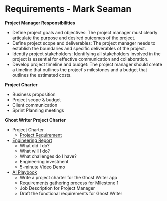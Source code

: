 # Requirements - Mark Seaman

**Project Manager Responsibilities**

* Define project goals and objectives: The project manager must clearly articulate the purpose and desired outcomes of the project.
* Define project scope and deliverables: The project manager needs to establish the boundaries and specific deliverables of the project.
* Identify project stakeholders: Identifying all stakeholders involved in the project is essential for effective communication and collaboration.
* Develop project timeline and budget: The project manager should create a timeline that outlines the project's milestones and a budget that outlines the estimated costs.

**Project Charter**

- Business proposition
- Project scope & budget
- Client communication
- Sprint Planning meetings

**Ghost Writer Project Charter**

* Project Charter
    * [Project Requirement](Requirements.md)
* [Engineering Report](Report.md)
    * What did I do?
    * What will I do?
    * What challenges do I have?
    * Engineering investment
    * 5-minute Video Demo
* [AI Playbook](AI.md)
    * Write a project charter for the Ghost Writer app
    * Requirements gathering process for Milestone 1
    * Job Description for Project Manager
    * Draft the functional requirements for Ghost Writer

